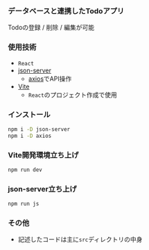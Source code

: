 ### データベースと連携したTodoアプリ
Todoの登録 / 削除 / 編集が可能

### 使用技術
- `React`
- [json-server](https://github.com/typicode/json-server)
    - [axios](https://axios-http.com)でAPI操作
- [Vite](https://ja.vitejs.dev)
    - `React`のプロジェクト作成で使用

### インストール
```bash
npm i -D json-server
npm i -D axios
```

### Vite開発環境立ち上げ
```bash
npm run dev
```

### json-server立ち上げ
```bash
npm run js
```

### その他
- 記述したコードは主に`src`ディレクトリの中身